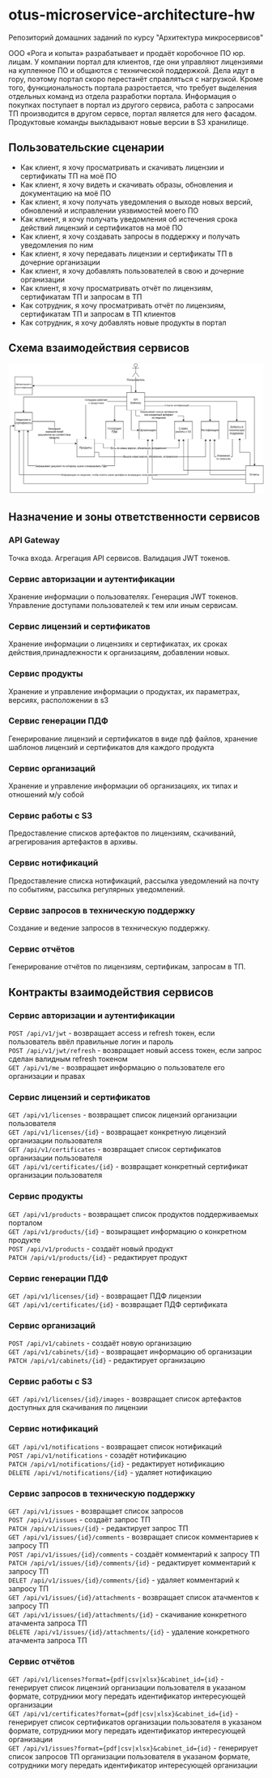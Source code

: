 # otus-microservice-architecture-hw
Репозиторий домашних заданий по курсу "Архитектура микросервисов"

ООО «Рога и копыта» разрабатывает и продаёт коробочное ПО юр. лицам. У компании портал для клиентов, где они управляют лицензиями на купленное ПО и общаются с технической поддержкой. Дела идут в гору, поэтому портал скоро перестанёт справляться с нагрузкой. Кроме того, функциональность портала разростается, что требует выделения отдельных команд из отдела разработки портала. Информация о покупках поступает в портал из другого сервиса, работа с запросами ТП производится в другом сервсе, портал является для него фасадом. Продуктовые команды выкладывают новые версии в S3 хранилище.

## Пользовательские сценарии
- Как клиент, я хочу просматривать и скачивать лицензии и сертификаты ТП на моё ПО  
- Как клиент, я хочу видеть и скачивать образы, обновления и документацию на моё ПО  
- Как клиент, я хочу получать уведомления о выходе новых версий, обновлений и исправлении  уязвимостей моего ПО  
- Как клиент, я хочу получать уведомления об истечения срока действий лицензий и сертификатов на моё ПО  
- Как клиент, я хочу создавать запросы в поддержку и получать уведомления по ним
- Как клиент, я хочу передавать лицензии и сертификаты ТП в дочерние организации
- Как клиент, я хочу добавлять пользователей в свою и дочерние организации
- Как клиент, я хочу просматривать отчёт по лицензиям, сертификатам ТП и запросам в ТП  
- Как сотрудник, я хочу просматривать отчёт по лицензиям, сертификатам ТП и запросам в ТП клиентов
- Как сотрудник, я хочу добавлять новые продукты в портал

## Схема взаимодействия сервисов
[<img src="https://raw.githubusercontent.com/toolen/otus-microservice-architecture-hw/refs/heads/hw-01/%D0%A1%D1%85%D0%B5%D0%BC%D0%B0%20%D0%B2%D0%B7%D0%B0%D0%B8%D0%BC%D0%BE%D0%B4%D0%B5%D0%B9%D1%81%D1%82%D0%B2%D0%B8%D1%8F%20%D1%81%D0%B5%D1%80%D0%B2%D0%B8%D1%81%D0%BE%D0%B2.png">](https://github.com/toolen/otus-microservice-architecture-hw/blob/hw-01/%D0%A1%D1%85%D0%B5%D0%BC%D0%B0%20%D0%B2%D0%B7%D0%B0%D0%B8%D0%BC%D0%BE%D0%B4%D0%B5%D0%B9%D1%81%D1%82%D0%B2%D0%B8%D1%8F%20%D1%81%D0%B5%D1%80%D0%B2%D0%B8%D1%81%D0%BE%D0%B2.png)

## Назначение и зоны ответственности сервисов
### API Gateway
Точка входа. Агрегация API сервисов. Валидация JWT токенов.

### Сервис авторизации и аутентификации
Хранение информации о пользователях. Генерация JWT токенов. Управление доступами пользователей к тем или иным сервисам.

### Сервис лицензий и сертификатов
Хранение информации о лицензиях и сертификатах, их сроках действия,принадлежности к организациям, добавлении новых.

### Сервис продукты
Хранение и управление информации о продуктах, их параметрах, версиях, расположении в s3

### Сервис генерации ПДФ
Генерирование лицензий и сертификатов в виде пдф файлов, хранение шаблонов лицензий и сертификатов для каждого продукта

### Сервис организаций
Хранение и управление информации об организациях, их типах и отношений м/у собой

### Сервис работы с S3
Предоставление списков артефактов по лицензиям, скачиваний, агрегирования артефактов в архивы.

### Сервис нотификаций
Предоставление списка нотификаций, рассылка уведомлений на почту по событиям, рассылка регулярных уведомлений.

### Сервис запросов в техническую поддержку
Создание и ведение запросов в техническую поддержку.

### Сервис отчётов
Генерирование отчётов по лицензиям, сертификам, запросам в ТП.

## Контракты взаимодействия сервисов
### Сервис авторизации и аутентификации
`POST /api/v1/jwt` - возвращает access и refresh токен, если пользователь ввёл правильные логин и пароль  
`POST /api/v1/jwt/refresh` - возвращает новый access токен, если запрос сделан валидным refresh токеном  
`GET /api/v1/me` - возвращает информацию о пользователе его организации и правах  

### Сервис лицензий и сертификатов
`GET /api/v1/licenses` - возвращает список лицензий организации пользователя  
`GET /api/v1/licenses/{id}` - возвращает конкретную лицензий организации пользователя  
`GET /api/v1/certificates` - возвращает список сертификатов организации пользователя  
`GET /api/v1/certificates/{id}` - возвращает конкретный сертификат организации пользователя  

### Сервис продукты
`GET /api/v1/products` - возвращает список продуктов поддерживаемых порталом  
`GET /api/v1/products/{id}` - возыращает информацию о конкретном продукте  
`POST /api/v1/products` - создаёт новый продукт  
`PATCH /api/v1/products/{id}` - редактирует продукт  

### Сервис генерации ПДФ
`GET /api/v1/licenses/{id}` - возвращает ПДФ лицензии  
`GET /api/v1/certificates/{id}` - возвращает ПДФ сертификата  

### Сервис организаций
`POST /api/v1/cabinets` - создаёт новую организацию  
`GET /api/v1/cabinets/{id}` - возвращает информацию об организации  
`PATCH /api/v1/cabinets/{id}` - редактирует организацию  

### Сервис работы с S3
`GET /api/v1/licenses/{id}/images` - возвращает список артефактов доступных для скачивания по лицензии

### Сервис нотификаций
`GET /api/v1/notifications` - возвращает список нотификаций  
`POST /api/v1/notifications` - созадёт нотификацию  
`PATCH /api/v1/notifications/{id}` - редактирует нотификацию  
`DELETE /api/v1/notifications/{id}` - удаляет нотификацию  

### Сервис запросов в техническую поддержку
`GET /api/v1/issues` - возвращает список запросов  
`POST /api/v1/issues` - создаёт запрос ТП  
`PATCH /api/v1/issues/{id}` - редактирует запрос ТП  
`GET /api/v1/issues/{id}/comments` - возвращает список комментариев к запросу ТП  
`POST /api/v1/issues/{id}/comments` - создаёт комментарий к запросу ТП  
`PATCH /api/v1/issues/{id}/comments/{id}` - редактирует комментарий к запросу ТП  
`DELET /api/v1/issues/{id}/comments/{id}` - удаляет комментарий к запросу ТП  
`GET /api/v1/issues/{id}/attachments` - возвращает список атачментов к запросу ТП  
`GET /api/v1/issues/{id}/attachments/{id}` - скачивание конкретного атачмента запроса ТП  
`DELETE /api/v1/issues/{id}/attachments/{id}` - удаление конкретного атачмента запроса ТП  

### Сервис отчётов
`GET /api/v1/licenses?format={pdf|csv|xlsx}&cabinet_id={id}` - генерирует список лицензий организации пользователя в указаном формате, сотрудники могу передать идентификатор интересующей организации  
`GET /api/v1/certificates?format={pdf|csv|xlsx}&cabinet_id={id}` - генерирует список сертификатов организации пользователя в указаном формате, сотрудники могу передать идентификатор интересующей организации  
`GET /api/v1/issues?format={pdf|csv|xlsx}&cabinet_id={id}` - генерирует список запросов ТП организации пользователя в указаном формате, сотрудники могу передать идентификатор интересующей организации  
